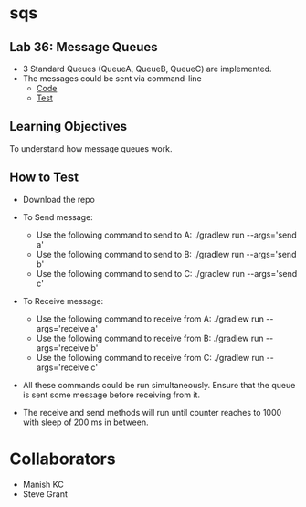# sqs
## Lab 36: Message Queues
- 3 Standard Queues (QueueA, QueueB, QueueC) are implemented.
- The messages could be sent via command-line
  * [Code](https://github.com/jManij/sqs/tree/master/src/main/java/sqslab)
  * [Test](https://github.com/jManij/sqs/blob/master/src/test/java/sqslab/ClientTest.java)


## Learning Objectives
To understand how message queues work.


## How to Test

* Download the repo
* To Send message:
  * Use the following command to send to A: ./gradlew run --args='send a'
  * Use the following command to send to B: ./gradlew run --args='send b'
  * Use the following command to send to C: ./gradlew run --args='send c'
  
* To Receive message:
  * Use the following command to receive from A: ./gradlew run --args='receive a'
  * Use the following command to receive from B: ./gradlew run --args='receive b'
  * Use the following command to receive from  C: ./gradlew run --args='receive c'  
  
* All these commands could be run simultaneously. Ensure that the queue is sent some message before receiving from it.
* The receive and send methods will run until counter reaches to 1000 with sleep of 200 ms in between.
  

# Collaborators
* Manish KC
* Steve Grant
